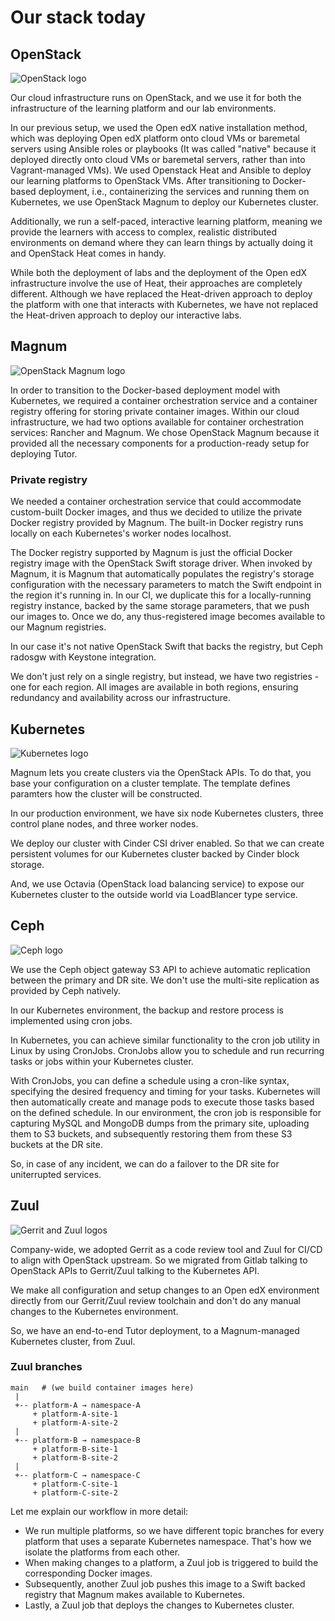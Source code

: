 # Our stack today


## OpenStack <!-- .element class="hidden" -->
![OpenStack logo](images/OpenStack-Logo-Vertical.svg)

<!-- Note -->

Our cloud infrastructure runs on OpenStack, and we use it for both the infrastructure of the learning platform and our lab environments.

In our previous setup, we used the Open edX native installation method, which was deploying Open edX platform onto cloud VMs or baremetal servers using Ansible roles or playbooks (It was called "native" because it deployed directly onto cloud VMs or baremetal servers, rather than into Vagrant-managed VMs). We used Openstack Heat and Ansible to deploy our learning platforms to OpenStack VMs. After transitioning to Docker-based deployment, i.e., containerizing the services and running them on Kubernetes, we use OpenStack Magnum to deploy our Kubernetes cluster.

Additionally, we run a self-paced, interactive learning platform, meaning we provide the learners with access to complex, realistic distributed environments on demand where they can learn things by actually doing it and OpenStack Heat comes in handy.

While both the deployment of labs and the deployment of the Open edX infrastructure involve the use of Heat, their approaches are completely different.
Although we have replaced the Heat-driven approach to deploy the platform with one that interacts with Kubernetes, we have not replaced the Heat-driven approach to deploy our interactive labs.


## Magnum <!-- .element class="hidden" -->
![OpenStack Magnum logo](images/magnum-logo.svg)

<!-- Note -->

In order to transition to the Docker-based deployment model with Kubernetes, we required a container orchestration service and a container registry offering for storing private container images.
Within our cloud infrastructure, we had two options available for container orchestration services: Rancher and Magnum. We chose OpenStack Magnum because it provided all the necessary components for a production-ready setup for deploying Tutor.


### Private registry
<!-- Note -->

We needed a container orchestration service that could accommodate custom-built Docker images, and thus we decided to utilize the private Docker registry provided by Magnum. The built-in Docker registry runs locally on each Kubernetes's worker nodes localhost.

The Docker registry supported by Magnum is just the official Docker registry image with the OpenStack Swift storage driver. When invoked by Magnum, it is Magnum that automatically populates the registry's storage configuration with the necessary parameters to match the Swift endpoint in the region it's running in. In our CI, we duplicate this for a locally-running registry instance, backed by the same storage parameters, that we push our images to. Once we do, any thus-registered image becomes available to our Magnum registries.

In our case it's not native OpenStack Swift that backs the registry, but Ceph radosgw with Keystone integration.

We don't just rely on a single registry, but instead, we have two registries -one for each region. All images are available in both regions, ensuring redundancy and availability across our infrastructure.


## Kubernetes <!-- .element class="hidden" -->
![Kubernetes logo](images/kubernetes-logo.svg)
<!-- Note -->

Magnum lets you create clusters via the OpenStack APIs. To do that, you base your configuration on a cluster template.
The template defines paramters how the cluster will be constructed.

In our production environment, we have six node Kubernetes clusters, three control plane nodes, and three worker nodes.

We deploy our cluster with Cinder CSI driver enabled. So that we can create persistent volumes for our Kubernetes cluster backed by Cinder block storage.

And, we use Octavia (OpenStack load balancing service) to expose our Kubernetes cluster to the outside world via LoadBlancer type service.


## Ceph <!-- .element class="hidden" -->
![Ceph logo](images/ceph-logo.svg)
<!-- Note -->

We use the Ceph object gateway S3 API to achieve automatic replication between the primary and DR site. We don't use the multi-site replication as provided by Ceph natively.

In our Kubernetes environment, the backup and restore process is implemented using cron jobs.

In Kubernetes, you can achieve similar functionality to the cron job utility in Linux by using CronJobs. CronJobs allow you to schedule and run recurring tasks or jobs within your Kubernetes cluster.

With CronJobs, you can define a schedule using a cron-like syntax, specifying the desired frequency and timing for your tasks. Kubernetes will then automatically create and manage pods to execute those tasks based on the defined schedule.
In our environment, the cron job is responsible for capturing MySQL and MongoDB dumps from the primary site, uploading them to S3 buckets, and subsequently restoring them from these S3 buckets at the DR site.  

So, in case of any incident, we can do a failover to the DR site for uniterrupted services.


## Zuul <!-- .element class="hidden" -->
![Gerrit and Zuul logos](images/gerrit-zuul-logo.svg)
<!-- Note -->

Company-wide, we adopted Gerrit as a code review tool and Zuul for CI/CD to align with OpenStack upstream. So we migrated from Gitlab talking to OpenStack APIs to Gerrit/Zuul talking to the Kubernetes API.

We make all configuration and setup changes to an Open edX environment directly from our Gerrit/Zuul review toolchain and don't do any manual changes to the Kubernetes environment.

So, we have an end-to-end Tutor deployment, to a Magnum-managed Kubernetes cluster, from Zuul.


### Zuul branches <!-- .element class="hidden" -->

```plain
main   # (we build container images here)
 |
 +-- platform-A → namespace-A
     + platform-A-site-1
     + platform-A-site-2
 |
 +-- platform-B → namespace-B
     + platform-B-site-1
     + platform-B-site-2
 |
 +-- platform-C → namespace-C
     + platform-C-site-1
     + platform-C-site-2
```

<!-- Note -->
Let me explain our workflow in more detail:

* We run multiple platforms, so we have different topic branches for every platform that uses a separate Kubernetes namespace.
  That's how we isolate the platforms from each other.
* When making changes to a platform, a Zuul job is triggered to build the corresponding Docker images.
* Subsequently, another  Zuul job pushes this image to a Swift backed registry that Magnum makes available to Kubernetes.
* Lastly, a Zuul job that deploys the changes to Kubernetes cluster.
